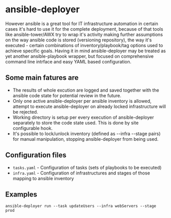# ansible-deployer
However ansible is a great tool for IT infrastructure automation in certain cases it's hard to use
it for the complete deployment, because of that tools like ansible-tower/AWX try to wrap it's
activity making further assumptions on the way ansible code is stored (versioning repository), the
way it's executed - certain combinations of inventory/playbook/tag options used to achieve specific
goals. Having it in mind ansible-deployer may be treated as yet another ansible-playbook wrapper, but
focused on comprehensive command line intrface and easy YAML based configuration.

## Some main fatures are
- The results of whole excution are logged and saved together with the ansible code state for
potential review in the future.
- Only one active ansible-deployer per ansible inventory is allowed, attempt to execute ansible-deployer
on already locked infrastructure will be rejected.
- Working directory is setup per every execution of ansible-deployer separately to store the code
state used. This is done by site configurable hook.
- It's possible to lock/unlock inventory (defined as --infra --stage pairs) for manual manipulation,
stopping ansible-deployer from being used.

## Configuration files
- `tasks.yaml` - Configuration of tasks (sets of playbooks to be executed)
- `infra.yaml` - Configuration of infrastructures and stages of those mapping to ansible inventory

## Examples
```
ansible-deployer run --task updateUsers --infra webServers --stage prod
```
